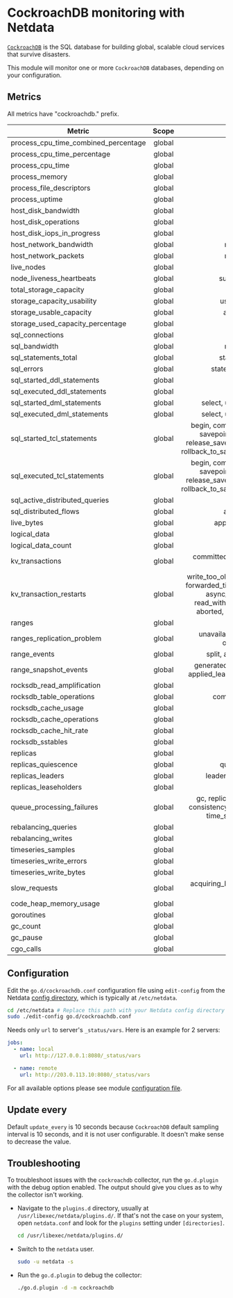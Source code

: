 <!--
title: "CockroachDB monitoring with Netdata"
description: "Monitor the health and performance of CockroachDB databases with zero configuration, per-second metric granularity, and interactive visualizations."
custom_edit_url: "https://github.com/netdata/go.d.plugin/edit/master/modules/cockroachdb/README.md"
sidebar_label: "CockroachDB"
learn_status: "Published"
learn_topic_type: "References"
learn_rel_path: "Integrations/Monitor/Databases"
-->

# CockroachDB monitoring with Netdata

[`CockroachDB`](https://www.cockroachlabs.com/)  is the SQL database for building global, scalable cloud services that
survive disasters.

This module will monitor one or more `CockroachDB` databases, depending on your configuration.

## Metrics

All metrics have "cockroachdb." prefix.

| Metric                               | Scope  |                                                                              Dimensions                                                                               |    Units     |
|--------------------------------------|:------:|:---------------------------------------------------------------------------------------------------------------------------------------------------------------------:|:------------:|
| process_cpu_time_combined_percentage | global |                                                                                 used                                                                                  |  percentage  |
| process_cpu_time_percentage          | global |                                                                               user, sys                                                                               |  percentage  |
| process_cpu_time                     | global |                                                                               user, sys                                                                               |      ms      |
| process_memory                       | global |                                                                                  rss                                                                                  |     KiB      |
| process_file_descriptors             | global |                                                                                 open                                                                                  |      fd      |
| process_uptime                       | global |                                                                                uptime                                                                                 |   seconds    |
| host_disk_bandwidth                  | global |                                                                              read, write                                                                              |     KiB      |
| host_disk_operations                 | global |                                                                             reads, writes                                                                             |  operations  |
| host_disk_iops_in_progress           | global |                                                                              in_progress                                                                              |     iops     |
| host_network_bandwidth               | global |                                                                            received, sent                                                                             |   kilobits   |
| host_network_packets                 | global |                                                                            received, sent                                                                             |   packets    |
| live_nodes                           | global |                                                                              live_nodes                                                                               |    nodes     |
| node_liveness_heartbeats             | global |                                                                          successful, failed                                                                           |  heartbeats  |
| total_storage_capacity               | global |                                                                                 total                                                                                 |     KiB      |
| storage_capacity_usability           | global |                                                                           usable, unusable                                                                            |     KiB      |
| storage_usable_capacity              | global |                                                                            available, used                                                                            |     KiB      |
| storage_used_capacity_percentage     | global |                                                                             total, usable                                                                             |  percentage  |
| sql_connections                      | global |                                                                                active                                                                                 | connections  |
| sql_bandwidth                        | global |                                                                            received, sent                                                                             |     KiB      |
| sql_statements_total                 | global |                                                                           started, executed                                                                           |  statements  |
| sql_errors                           | global |                                                                        statement, transaction                                                                         |    errors    |
| sql_started_ddl_statements           | global |                                                                                  ddl                                                                                  |  statements  |
| sql_executed_ddl_statements          | global |                                                                                  ddl                                                                                  |  statements  |
| sql_started_dml_statements           | global |                                                                    select, update, delete, insert                                                                     |  statements  |
| sql_executed_dml_statements          | global |                                                                    select, update, delete, insert                                                                     |  statements  |
| sql_started_tcl_statements           | global |             begin, commit, rollback, savepoint, savepoint_cockroach_restart, release_savepoint_cockroach_restart, rollback_to_savepoint_cockroach_restart             |  statements  |
| sql_executed_tcl_statements          | global |             begin, commit, rollback, savepoint, savepoint_cockroach_restart, release_savepoint_cockroach_restart, rollback_to_savepoint_cockroach_restart             |  statements  |
| sql_active_distributed_queries       | global |                                                                                active                                                                                 |   queries    |
| sql_distributed_flows                | global |                                                                            active, queued                                                                             |    flows     |
| live_bytes                           | global |                                                                         applications, system                                                                          |     KiB      |
| logical_data                         | global |                                                                             keys, values                                                                              |     KiB      |
| logical_data_count                   | global |                                                                             keys, values                                                                              |     num      |
| kv_transactions                      | global |                                                                committed, fast-path_committed, aborted                                                                | transactions |
| kv_transaction_restarts              | global | write_too_old, write_too_old_multiple, forwarded_timestamp, possible_reply, async_consensus_failure, read_within_uncertainty_interval, aborted, push_failure, unknown |   restarts   |
| ranges                               | global |                                                                                ranges                                                                                 |    ranges    |
| ranges_replication_problem           | global |                                                            unavailable, under_replicated, over_replicated                                                             |    ranges    |
| range_events                         | global |                                                                       split, add, remove, merge                                                                       |    events    |
| range_snapshot_events                | global |                                                generated, applied_raft_initiated, applied_learner, applied_preemptive                                                 |    events    |
| rocksdb_read_amplification           | global |                                                                                 reads                                                                                 | reads/query  |
| rocksdb_table_operations             | global |                                                                         compactions, flushes                                                                          |  operations  |
| rocksdb_cache_usage                  | global |                                                                                 used                                                                                  |     KiB      |
| rocksdb_cache_operations             | global |                                                                             hits, misses                                                                              |  operations  |
| rocksdb_cache_hit_rate               | global |                                                                               hit_rate                                                                                |  percentage  |
| rocksdb_sstables                     | global |                                                                               sstables                                                                                |   sstables   |
| replicas                             | global |                                                                               replicas                                                                                |   replicas   |
| replicas_quiescence                  | global |                                                                           quiescent, active                                                                           |   replicas   |
| replicas_leaders                     | global |                                                                       leaders, not_leaseholders                                                                       |   replicas   |
| replicas_leaseholders                | global |                                                                             leaseholders                                                                              | leaseholders |
| queue_processing_failures            | global |                                   gc, replica_gc, replication, split, consistency, raft_log, raft_snapshot, time_series_maintenance                                   |   failures   |
| rebalancing_queries                  | global |                                                                                  avg                                                                                  |  queries/s   |
| rebalancing_writes                   | global |                                                                                  avg                                                                                  |   writes/s   |
| timeseries_samples                   | global |                                                                                written                                                                                |   samples    |
| timeseries_write_errors              | global |                                                                                 write                                                                                 |    errors    |
| timeseries_write_bytes               | global |                                                                                written                                                                                |     KiB      |
| slow_requests                        | global |                                                              acquiring_latches, acquiring_lease, in_raft                                                              |   requests   |
| code_heap_memory_usage               | global |                                                                                go, cgo                                                                                |     KiB      |
| goroutines                           | global |                                                                              goroutines                                                                               |  goroutines  |
| gc_count                             | global |                                                                                  gc                                                                                   |   invokes    |
| gc_pause                             | global |                                                                                 pause                                                                                 |      us      |
| cgo_calls                            | global |                                                                                  cgo                                                                                  |    calls     |

## Configuration

Edit the `go.d/cockroachdb.conf` configuration file using `edit-config` from the
Netdata [config directory](https://learn.netdata.cloud/docs/configure/nodes), which is typically at `/etc/netdata`.

```bash
cd /etc/netdata # Replace this path with your Netdata config directory
sudo ./edit-config go.d/cockroachdb.conf
```

Needs only `url` to server's `_status/vars`. Here is an example for 2 servers:

```yaml
jobs:
  - name: local
    url: http://127.0.0.1:8080/_status/vars

  - name: remote
    url: http://203.0.113.10:8080/_status/vars
```

For all available options please see
module [configuration file](https://github.com/netdata/go.d.plugin/blob/master/config/go.d/cockroachdb.conf).

## Update every

Default `update_every` is 10 seconds because `CockroachDB` default sampling interval is 10 seconds, and it is not user
configurable. It doesn't make sense to decrease the value.

## Troubleshooting

To troubleshoot issues with the `cockroachdb` collector, run the `go.d.plugin` with the debug option enabled. The output
should give you clues as to why the collector isn't working.

- Navigate to the `plugins.d` directory, usually at `/usr/libexec/netdata/plugins.d/`. If that's not the case on
  your system, open `netdata.conf` and look for the `plugins` setting under `[directories]`.

  ```bash
  cd /usr/libexec/netdata/plugins.d/
  ```

- Switch to the `netdata` user.

  ```bash
  sudo -u netdata -s
  ```

- Run the `go.d.plugin` to debug the collector:

  ```bash
  ./go.d.plugin -d -m cockroachdb
  ```

